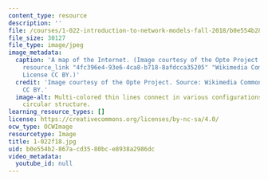 ```yaml
---
content_type: resource
description: ''
file: /courses/1-022-introduction-to-network-models-fall-2018/b0e554b2867acd3580bce8938a2986dc_1-022f18.jpg
file_size: 30127
file_type: image/jpeg
image_metadata:
  caption: 'A map of the Internet. (Image courtesy of the Opte Project. Source: {{%
    resource_link "4fc396e4-93e6-4ca8-b718-8afdcca35205" "Wikimedia Commons" %}}.
    License CC BY.)'
  credit: 'Image courtesy of the Opte Project. Source: Wikimedia Commons. License
    CC BY.'
  image-alt: Multi-colored thin lines connect in various configurations to form a
    circular structure.
learning_resource_types: []
license: https://creativecommons.org/licenses/by-nc-sa/4.0/
ocw_type: OCWImage
resourcetype: Image
title: 1-022f18.jpg
uid: b0e554b2-867a-cd35-80bc-e8938a2986dc
video_metadata:
  youtube_id: null
---
```

